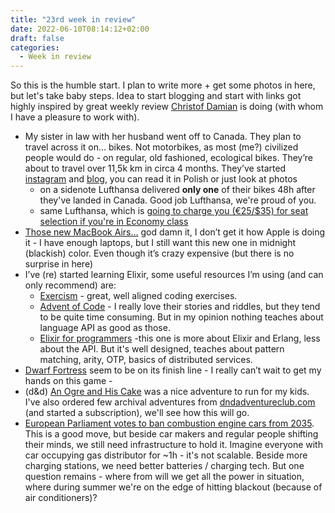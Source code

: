 ```yaml
---
title: "23rd week in review"
date: 2022-06-10T08:14:12+02:00
draft: false
categories:
  - Week in review
---
```


So this is the humble start. I plan to write more + get some photos in here, but let's take baby steps. Idea to start blogging and start with links got highly inspired by great weekly review [Christof Damian](https://christof.damian.net/ "{rel='nofollow' target='_blank'}") is doing (with whom I have a pleasure to work with).

- My sister in law with her husband went off to Canada. They plan to travel across it on… bikes. Not motorbikes, as most (me?) civilized people would do - on regular, old fashioned, ecological bikes. They’re about to travel over 11,5k km in circa 4 months. They’ve started [instagram](https://www.instagram.com/rudy.n.lok/ "{rel='nofollow' target='_blank'}") and [blog](https://rudy-n-lok.pl "{rel='nofollow' target='_blank'}"), you can read it in Polish or just look at photos
  - on a sidenote Lufthansa delivered **only one** of their bikes 48h after they've landed in Canada. Good job Lufthansa, we're proud of you.
  - same Lufthansa, which is [going to charge you (€25/$35) for seat selection if you're in Economy class](https://simpleflying.com/lufthansa-economy-light-seat-fee/ "{rel='nofollow' target='_blank'}")
- [Those new MacBook Airs…](https://www.apple.com/macbook-air-m2/ "{rel='nofollow' target='_blank'}") god damn it, I don’t get it how Apple is doing it - I have enough laptops, but I still want this new one in midnight (blackish) color. Even though it’s crazy expensive (but there is no surprise in here)
- I’ve (re) started learning Elixir, some useful resources I’m using (and can only recommend) are:
  - [Exercism](https://exercism.org/tracks/elixir "{rel='nofollow' target='_blank'}") - great, well aligned coding exercises.
  - [Advent of Code](https://adventofcode.com/ "{rel='nofollow' target='_blank'}") - I really love their stories and riddles, but they tend to be quite time consuming. But in my opinion nothing teaches about language API as good as those.
  - [Elixir for programmers](https://codestool.coding-gnome.com/courses/elixir-for-programmers-2 "{rel='nofollow' target='_blank'}") -this one is more about Elixir and Erlang, less about the API. But it's well designed, teaches about pattern matching, arity, OTP, basics of distributed services.
- [Dwarf Fortress](https://www.kitfoxgames.com/sendy/w/PjLUMcR8c67NlCEI4ruCLA/v763r5W81UUq567qGrvqMoZg/wEYCyTRE9HwQjDLPGvIBzg "{rel='nofollow' target='_blank'}") seem to be on its finish line - I really can’t wait to get my hands on this game -
- (d&d) [An Ogre and His Cake](https://www.dmsguild.com/product/245793/An-Ogre-and-His-Cake--Digital "{rel='nofollow' target='_blank'}") was a nice adventure to run for my kids. I've also ordered few archival adventures from [dndadventureclub.com](https://dndadventureclub.com) (and started a subscription), we'll see how this will go.
- [European Parliament votes to ban combustion engine cars from 2035](https://www.politico.eu/article/european-parliament-votes-to-ban-combustion-engine-cars-from-2035/ "{rel='nofollow' target='_blank'}"). This is a good move, but beside car makers and regular people shifting their minds, we still need infrastructure to hold it. Imagine everyone with car occupying gas distributor for ~1h - it's not scalable. Beside more charging stations, we need better batteries / charging tech. But one question remains - where from will we get all the power in situation, where during summer we're on the edge of hitting blackout (because of air conditioners)?
